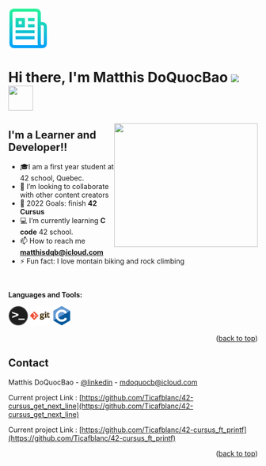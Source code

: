 <div id="top"></div>

<br />
<div align="left">
  <a href="https://github.com/Ticafblanc/Ticafblanc">
    <img src="images/logo.png" alt="Logo" width="80" height="80">
  </a>
  <h1><b> Hi there, I'm Matthis DoQuocBao <!--👋--> <img src="https://raw.githubusercontent.com/MartinHeinz/MartinHeinz/master/wave.gif" width="30px"></b>
<img src="https://media.giphy.com/media/mGcNjsfWAjY5AEZNw6/giphy.gif" width="50px" height="50px"></h1>
</div>

<img src="https://i.pinimg.com/736x/3f/13/57/3f1357daa60daa686dfef453dc31271b.jpg" width="290px" height="250px" align="right" >

<!--[![Linkedin Follow](https://www.linkedin.com/?trk=guest_homepage-basic_nav-header-logohttps://img.shields.io/twitter/follow/mathidqb_?color=1DA1F2&logo=twitter&style=for-the-badge)](https://twitter.com/krishnakumar_m_)-->
## I'm a Learner and Developer!!
- 🎓I am a first year student at 42 school, Quebec.
- 👯 I’m looking to collaborate with other content creators
- 🥅 2022 Goals: finish **42 Cursus**
- 💻 I’m currently learning **C code** 42 school.
- 📫 How to reach me **matthisdqb@icloud.com**
- ⚡ Fun fact: I love montain biking and rock climbing
<br />


**Languages and Tools:**  

<code><img height="40" src="https://raw.githubusercontent.com/github/explore/80688e429a7d4ef2fca1e82350fe8e3517d3494d/topics/terminal/terminal.png"></code>
<code><img height="40" src="https://raw.githubusercontent.com/github/explore/80688e429a7d4ef2fca1e82350fe8e3517d3494d/topics/git/git.png"></code>
<code><img height="40" src="https://raw.githubusercontent.com/devicons/devicon/master/icons/c/c-original.svg"></code>
<!--<code><img height="20" src="https://raw.githubusercontent.com/github/explore/80688e429a7d4ef2fca1e82350fe8e3517d3494d/topics/javascript/javascript.png"></code> 
<<code><img height="20" src="https://raw.githubusercontent.com/github/explore/80688e429a7d4ef2fca1e82350fe8e3517d3494d/topics/typescript/typescript.png"></code>
<code><img height="20" src="https://raw.githubusercontent.com/github/explore/80688e429a7d4ef2fca1e82350fe8e3517d3494d/topics/react/react.png"></code>
<code><img height="20" src="https://raw.githubusercontent.com/github/explore/5c058a388828bb5fde0bcafd4bc867b5bb3f26f3/topics/graphql/graphql.png"></code>
<code><img height="20" src="https://raw.githubusercontent.com/github/explore/80688e429a7d4ef2fca1e82350fe8e3517d3494d/topics/nodejs/nodejs.png"></code> -->





<p align="right">(<a href="#top">back to top</a>)</p>

## Contact

Matthis DoQuocBao - [@linkedin](https://www.linkedin.com/in/matthis-doquocbao-a4a381192?lipi=urn%3Ali%3Apage%3Ad_flagship3_profile_view_base_contact_details%3BFAdg5ztbRrCeqrtb9n2dGw%3D%3D) - mdoquocb@icloud.com

Current project Link : [https://github.com/Ticafblanc/42-cursus_get_next_line](https://github.com/Ticafblanc/42-cursus_get_next_line)

Current project Link : [https://github.com/Ticafblanc/42-cursus_ft_printf](https://github.com/Ticafblanc/42-cursus_ft_printf)

<p align="right">(<a href="#top">back to top</a>)</p>

